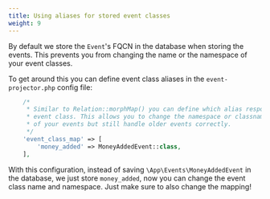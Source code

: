 ```yaml
---
title: Using aliases for stored event classes
weight: 9
---
```


By default we store the `Event`'s FQCN in the database when storing the events. This prevents you from changing the name or the namespace of your event classes.

To get around this you can define event class aliases in the `event-projector.php` config file:

```php
    /*
     * Similar to Relation::morphMap() you can define which alias responds to which
     * event class. This allows you to change the namespace or classnames
     * of your events but still handle older events correctly.
     */
    'event_class_map' => [
        'money_added' => MoneyAddedEvent::class,
    ],
```

With this configuration, instead of saving `\App\Events\MoneyAddedEvent` in the database, we just store `money_added`, now you can change the event class name and namespace. Just make sure to also change the mapping!
